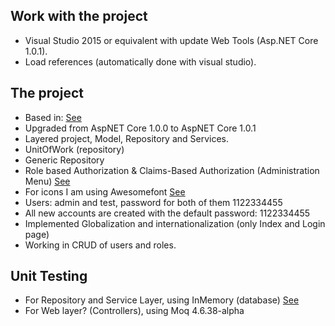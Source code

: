 ## Work with the project
* Visual Studio 2015 or equivalent with update Web Tools (Asp.NET Core 1.0.1).
* Load references (automatically done with visual studio).

## The project
* Based in: [See](https://docs.asp.net/en/latest/intro.html)
* Upgraded from AspNET Core 1.0.0 to AspNET Core 1.0.1
* Layered project, Model, Repository and Services.
* UnitOfWork (repository)
* Generic Repository
* Role based Authorization & Claims-Based Authorization (Administration Menu) [See](https://docs.asp.net/en/latest/security/authorization/index.html)
* For icons I am using Awesomefont [See](http://fontawesome.io/icons/)
* Users: admin and test, password for both of them 1122334455
* All new accounts are created with the default password: 1122334455
* Implemented Globalization and internationalization (only Index and Login page)
* Working in CRUD of users and roles.

## Unit Testing
* For Repository and Service Layer, using InMemory (database) [See](https://docs.efproject.net/en/latest/providers/in-memory/index.html?highlight=testing)
* For Web layer? (Controllers), using Moq 4.6.38-alpha
